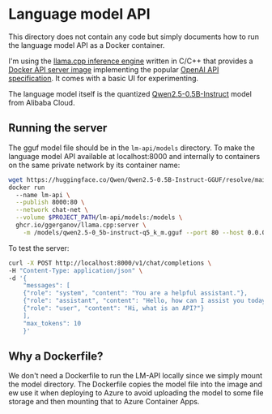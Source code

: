 # Language model API
This directory does not contain any code but simply documents how to run the language model API as a Docker container.

I'm using the [llama.cpp inference engine](https://github.com/ggerganov/llama.cpp/blob/master) written in C/C++ that provides a [Docker API server image](https://github.com/ggerganov/llama.cpp/blob/master/examples/server/README.md)  implementing the popular [OpenAI API specification](https://github.com/openai/openai-openapi?tab=readme-ov-file). It comes with a basic UI for experimenting. 

The language model itself is the quantized [Qwen2.5-0.5B-Instruct](https://huggingface.co/Qwen/Qwen2.5-0.5B-Instruct-GGUF) model from Alibaba Cloud.

## Running the server
The gguf model file should be in the `lm-api/models` directory. To make the language model API available at localhost:8000 and internally to containers on the same private network by its container name:
```bash
wget https://huggingface.co/Qwen/Qwen2.5-0.5B-Instruct-GGUF/resolve/main/qwen2.5-0.5b-instruct-q5_k_m.gguf -P lm-api/models
docker run
  --name lm-api \
  --publish 8000:80 \
  --network chat-net \
  --volume $PROJECT_PATH/lm-api/models:/models \
  ghcr.io/ggerganov/llama.cpp:server \
    -m /models/qwen2.5-0_5b-instruct-q5_k_m.gguf --port 80 --host 0.0.0.0 -n 512 -fa
```
To test the server:
```bash
curl -X POST http://localhost:8000/v1/chat/completions \
-H "Content-Type: application/json" \
-d '{
	"messages": [
    {"role": "system", "content": "You are a helpful assistant."},
    {"role": "assistant", "content": "Hello, how can I assist you today?"},
    {"role": "user", "content": "Hi, what is an API?"}
	],
	"max_tokens": 10
	}'
```
## Why a Dockerfile?
We don't need a Dockerfile to run the LM-API locally since we simply mount the model directory. The Dockerfile copies the model file into the image and ew use it when deploying to Azure to avoid uploading the model to some file storage and then mounting that to Azure Container Apps. 
